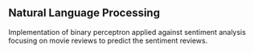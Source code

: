 ## Natural Language Processing 
Implementation of binary perceptron applied against sentiment analysis focusing on movie reviews to predict the sentiment reviews.
